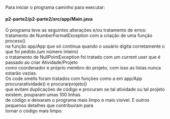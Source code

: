 Para iniciar o programa caminho para executar:
<h4><div>p2-parte2/p2-parte2/src/app/Main.java</h4>
  <div> O programa teve as seguintes alterações e/ou tratamento de erros:
    <div> tratamento de NumberFormatException com a criação de uma função process()
      <div> na função app/App que só continua quando o usuário digita corretamente o que foi pedido.(um número inteiro)
        <div> o tratamento de NullPointException foi tratado com um current user que é passado ao criar Atividade/Projeto
          <div> como coordenador e próprio membro do projeto, com isso as listas nunca estarão vazias.
            <div> Os code smells foram tratados com funções como a em app/App procuraratividade() e procurarprojeto()
              <div> que evitam duplicações de código e procuram se tal atividade ou tal projeto existem, pouparam umas 100 linhas
                <div> de código e deixaram o programa mais limpo e mais visivel. E outros pequenos detalhes que contribuiram para
                  <div> tornar o código mais limpo.
